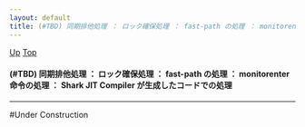 ```yaml
---
layout: default
title: (#TBD) 同期排他処理 ： ロック確保処理 ： fast-path の処理 ： monitorenter 命令の処理 ： Shark JIT Compiler が生成したコードでの処理
---
```

[Up](no7-p6WVd3.html) [Top](../index.html)

#### (#TBD) 同期排他処理 ： ロック確保処理 ： fast-path の処理 ： monitorenter 命令の処理 ： Shark JIT Compiler が生成したコードでの処理

--- 
#Under Construction







